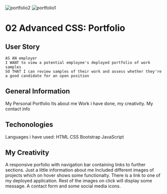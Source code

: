 ![portfolio2](https://user-images.githubusercontent.com/103732777/169753439-2e2da0c7-bdbe-4cc6-8adf-75fab4199d47.png)
![portfolio1](https://user-images.githubusercontent.com/103732777/169753489-34702303-da62-4842-a2d8-671d8d866f2d.png)
# 02 Advanced CSS: Portfolio
## User Story

```
AS AN employer
I WANT to view a potential employee's deployed portfolio of work samples
SO THAT I can review samples of their work and assess whether they're a good candidate for an open position
```
## General Information

My Personal Portfolio
Its about me
Work i have done, my creativity.
My contact info

## Techonologies
Languages i have used:
HTML
CSS
Bootstrap
JavaScript

## My Creativity
A responsive porfolio with navigation bar containing links to further sections.
Just a little information about me
Included different images of projects which on hover shows some functionalty.
There is a link to one of my deployed application.
Rest of the images on click will display some message.
A contact form and some social media icons.

